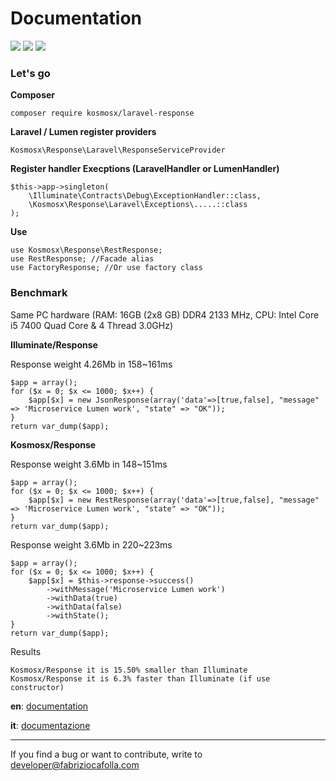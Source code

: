 # Documentation 
![](https://img.shields.io/badge/version-1.0.0-green.svg) 
![](https://img.shields.io/badge/Laravel->=5.6-blue.svg) 
![](https://img.shields.io/badge/Lumen->=5.6-blue.svg) 

### Let's go
**Composer**

    composer require kosmosx/laravel-response
    
**Laravel / Lumen register providers**

    Kosmosx\Response\Laravel\ResponseServiceProvider
    
**Register handler Execptions (LaravelHandler or LumenHandler)**

    $this->app->singleton(
        \Illuminate\Contracts\Debug\ExceptionHandler::class,
        \Kosmosx\Response\Laravel\Exceptions\.....::class
    );
    
**Use**

    use Kosmosx\Response\RestResponse;
    use RestResponse; //Facade alias 
    use FactoryResponse; //Or use factory class
    
### Benchmark

Same PC hardware (RAM: 16GB (2x8 GB) DDR4 2133 MHz, CPU: Intel Core i5 7400 Quad Core & 4 Thread 3.0GHz)

**Illuminate/Response**

Response weight 4.26Mb in 158~161ms 

    $app = array();
    for ($x = 0; $x <= 1000; $x++) {
        $app[$x] = new JsonResponse(array('data'=>[true,false], "message" => 'Microservice Lumen work', "state" => "OK"));
    }
    return var_dump($app);

**Kosmosx/Response**

Response weight 3.6Mb in 148~151ms
 
    $app = array();
    for ($x = 0; $x <= 1000; $x++) {
        $app[$x] = new RestResponse(array('data'=>[true,false], "message" => 'Microservice Lumen work', "state" => "OK"));
    }
    return var_dump($app);

Response weight 3.6Mb in 220~223ms
 
    $app = array();
    for ($x = 0; $x <= 1000; $x++) {
        $app[$x] = $this->response->success()
            ->withMessage('Microservice Lumen work')
            ->withData(true)
            ->withData(false)
            ->withState();
    }
    return var_dump($app);

Results

    Kosmosx/Response it is 15.50% smaller than Illuminate
    Kosmosx/Response it is 6.3% faster than Illuminate (if use constructor)
    
**en**: [documentation](https://github.com/FabrizioCafolla/response-http/wiki/Response-http-documentation)

**it**: [documentazione](https://github.com/FabrizioCafolla/response-http/wiki/Documentazione-response-http)

***

If you find a bug or want to contribute, write to developer@fabriziocafolla.com
